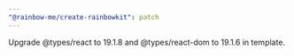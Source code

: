 ```yaml
---
"@rainbow-me/create-rainbowkit": patch
---
```


Upgrade @types/react to 19.1.8 and @types/react-dom to 19.1.6 in template.
